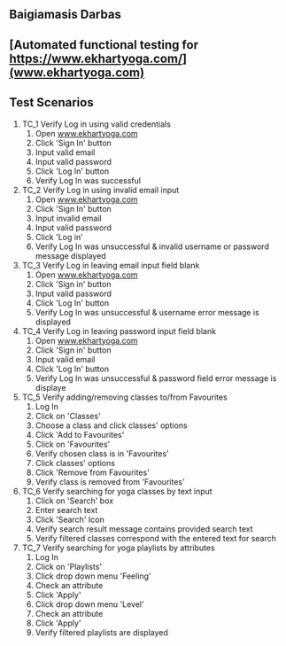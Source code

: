## Baigiamasis Darbas

## [Automated functional testing for https://www.ekhartyoga.com/](www.ekhartyoga.com)

## Test Scenarios

1. TC_1 Verify Log in using valid credentials
    1. Open www.ekhartyoga.com
    2. Click 'Sign In' button
    3. Input valid email
    4. Input valid password
    5. Click 'Log In' button
    6. Verify Log In was successful
2. TC_2 Verify Log in using invalid email input
    1. Open www.ekhartyoga.com
    2. Click 'Sign In' button
    3. Input invalid email
    4. Input valid password
    5. Click 'Log in'
    6. Verify Log In was unsuccessful & invalid username or password message displayed
3. TC_3 Verify Log in leaving email input field blank
   1. Open www.ekhartyoga.com
   2. Click 'Sign in' button
   3. Input valid password
   4. Click 'Log In' button
   5. Verify Log In was unsuccessful & username error message is displayed
4. TC_4 Verify Log in leaving password input field blank
   1. Open www.ekhartyoga.com
   2. Click 'Sign in' button
   3. Input valid email
   4. Click 'Log In' button
   5. Verify Log In was unsuccessful & password field error message is displaye
5. TC_5 Verify adding/removing classes to/from Favourites
    1. Log In
    2. Click on 'Classes'
    3. Choose a class and click classes' options
    4. Click 'Add to Favourites'
    5. Click on 'Favourites'
    6. Verify chosen class is in 'Favourites'
    7. Click classes' options
    8. Click 'Remove from Favourites'
    9. Verify class is removed from 'Favourites'
6. TC_6 Verify searching for yoga classes by text input
    1. Click on 'Search' box
    2. Enter search text
    3. Click 'Search' Icon
    4. Verify search result message contains provided search text
    5. Verify filtered classes correspond with the entered text for search
7. TC_7 Verify searching for yoga playlists by attributes
    1. Log In
    2. Click on 'Playlists'
    3. Click drop down menu 'Feeling'
    4. Check an attribute
    5. Click 'Apply'
    6. Click drop down menu 'Level'
    7. Check an attribute
    8. Click 'Apply'
    9. Verify filtered playlists are displayed

